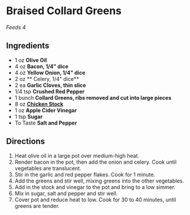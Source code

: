 # Braised Collard Greens
*Feeds 4*

## Ingredients

- 1 oz **Olive Oil**
- 4 oz **Bacon, 1/4" dice**
- 4 oz **Yellow Onion, 1/4" dice**
- 2 oz ** Celery, 1/4" dice**
- 2 ea **Garlic Cloves, thin slice**
- 1/4 tsp **Crushed Red Pepper**
- 1 bunch **Collard Greens, ribs removed and cut into large pieces**
- 8 oz [**Chicken Stock**](https://github.com/Netcromancer/recipes/blob/master/chicken_stock.md)
- 1 oz **Apple Cider Vinegar**
- 1 tsp **Sugar**
- To Taste **Salt and Pepper**

## Directions

1. Heat olive oil in a large pot over medium-high heat.
2. Render bacon in the pot, then add the onion and celery. Cook until vegetables are translucent.
3. Stir in the garlic and red pepper flakes. Cook for 1 minute.
4. Add the greens and stir well, mixing greens into the other vegetables.
5. Add in the stock and vinegar to the pot and bring to a low simmer.
6. Mix in sugar, salt and pepper and stir well.
7. Cover pot and reduce heat to low. Cook for 30 to 40 minutes, until greens are tender.
